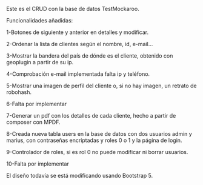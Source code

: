 

Este es el CRUD con la base de datos TestMockaroo.

Funcionalidades añadidas:

1-Botones de siguiente y anterior en detalles y modificar.

2-Ordenar la lista de clientes según el nombre, id, e-mail...

3-Mostrar la bandera del país de dónde es el cliente, obtenido con geoplugin a partir de su ip.

4-Comprobación e-mail implementada falta ip y teléfono.

5-Mostrar una imagen de perfil del cliente o, si no hay imagen, un retrato de robohash.

6-Falta por implementar

7-Generar un pdf con los detalles de cada cliente, hecho a partir de composer con MPDF.

8-Creada nueva tabla users en la base de datos con dos usuarios admin y marius, con contraseñas encriptadas y roles 0 o 1 y la página de login.

9-Controlador de roles, si es rol 0 no puede modificar ni borrar usuarios.

10-Falta por implementar

El diseño todavía se está modificando usando Bootstrap 5.
